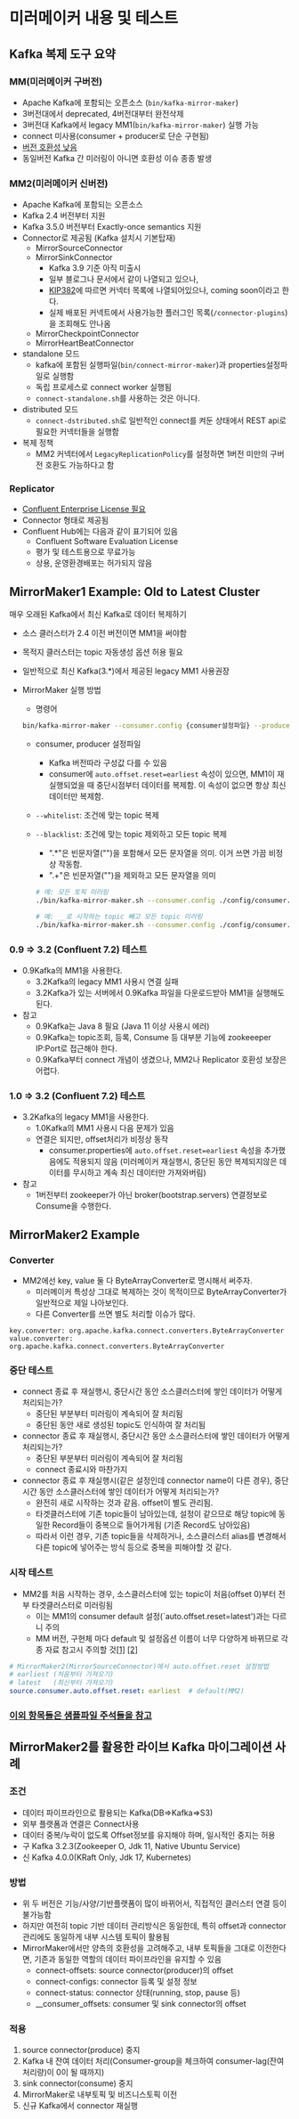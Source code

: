 # 미러메이커 내용 및 테스트

## Kafka 복제 도구 요약

### MM(미러메이커 구버전)

- Apache Kafka에 포함되는 오픈소스 (`bin/kafka-mirror-maker`)
- 3버전대에서 deprecated, 4버전대부터 완전삭제
- 3버전대 Kafka에서 legacy MM1(`bin/kafka-mirror-maker`) 실행 가능
- connect 미사용(consumer + producer로 단순 구현됨)
- [버전 호환성 낮음](https://stackoverflow.com/questions/37864543/kafka-mirrormaker-from-older-version-to-newer-version)
- 동일버전 Kafka 간 미러링이 아니면 호환성 이슈 종종 발생

### MM2(미러메이커 신버전)

- Apache Kafka에 포함되는 오픈소스
- Kafka 2.4 버전부터 지원
- Kafka 3.5.0 버전부터 Exactly-once semantics 지원
- Connector로 제공됨 (Kafka 설치시 기본탑재)
  - MirrorSourceConnector
  - MirrorSinkConnector
    - Kafka 3.9 기준 아직 미출시
    - 일부 블로그나 문서에서 같이 나열되고 있으나,
    - [KIP382](https://cwiki.apache.org/confluence/display/KAFKA/KIP-382%3A+MirrorMaker+2.0)에 따르면 커넥터 목록에 나열되어있으나, coming soon이라고 한다.
    - 실제 배포된 커넥트에서 사용가능한 플러그인 목록(`/connector-plugins`)을 조회해도 안나옴
  - MirrorCheckpointConnector
  - MirrorHeartBeatConnector
- standalone 모드
  - kafka에 포함된 실행파일(`bin/connect-mirror-maker`)과 properties설정파일로 실행함
  - 독립 프로세스로 connect worker 실행됨
  - `connect-standalone.sh`를 사용하는 것은 아니다.
- distributed 모드
  - `connect-dstributed.sh`로 일반적인 connect를 켜둔 상태에서 REST api로 필요한 커넥터들을 실행함
- 복제 정책
  - MM2 커넥터에서 `LegacyReplicationPolicy`를 설정하면 1버전 미만의 구버전 호환도 가능하다고 함

### Replicator

- [Confluent Enterprise License 필요](https://docs.confluent.io/platform/current/multi-dc-deployments/replicator/index.html#compatibility) 
- Connector 형태로 제공됨
- Confluent Hub에는 다음과 같이 표기되어 있음
  - Confluent Software Evaluation License
  - 평가 및 테스트용으로 무료가능
  - 상용, 운영환경배포는 허가되지 않음

## MirrorMaker1 Example: Old to Latest Cluster

매우 오래된 Kafka에서 최신 Kafka로 데이터 복제하기

- 소스 클러스터가 2.4 이전 버전이면 MM1을 써야함
- 목적지 클러스터는 topic 자동생성 옵션 허용 필요
- 일반적으로 최신 Kafka(3.*)에서 제공된 legacy MM1 사용권장
- MirrorMaker 실행 방법
  - 명령어

  ```sh
  bin/kafka-mirror-maker --consumer.config {consumer설정파일} --producer.config {producer설정파일} --whitelist {Java정규표현}
  ```

  - consumer, producer 설정파일
    - Kafka 버전따라 구성값 다를 수 있음
    - consumer에 `auto.offset.reset=earliest` 속성이 있으면, MM1이 재실행되었을 때 중단시점부터 데이터를 복제함. 이 속성이 없으면 항상 최신 데이터만 복제함.

  - `--whitelist`: 조건에 맞는 topic 복제
  - `--blacklist`:  조건에 맞는 topic 제외하고 모든 topic 복제
    - ".*"은 빈문자열("")을 포함해서 모든 문자열을 의미. 이거 쓰면 가끔 비정상 작동함.
    - ".+"은 빈문자열("")을 제외하고 모든 문자열을 의미

    ```sh
    # 예: 모든 토픽 미러링
    ./bin/kafka-mirror-maker.sh --consumer.config ./config/consumer.properties --producer.config ./config/producer.properties --whitelist ".+"

    # 예: __로 시작하는 topic 빼고 모든 topic 미러링
    ./bin/kafka-mirror-maker.sh --consumer.config ./config/consumer.properties --producer.config ./config/producer.properties --blacklist "__*"
    ```

### 0.9 => 3.2 (Confluent 7.2) 테스트

- 0.9Kafka의 MM1을 사용한다.
  - 3.2Kafka의 legacy MM1 사용시 연결 실패
  - 3.2Kafka가 있는 서버에서 0.9Kafka 파일을 다운로드받아 MM1을 실행해도 된다.
- 참고
  - 0.9Kafka는 Java 8 필요 (Java 11 이상 사용시 에러)
  - 0.9Kafka는 topic조회, 등록, Consume 등 대부분 기능에 zookeeeper IP:Port로 접근해야 한다.
  - 0.9Kafka부터 connect 개념이 생겼으나, MM2나 Replicator 호환성 보장은 어렵다.

### 1.0 => 3.2 (Confluent 7.2) 테스트

- 3.2Kafka의 legacy MM1을 사용한다.
  - 1.0Kafka의 MM1 사용시 다음 문제가 있음
  - 연결은 되지만, offset처리가 비정상 동작
    - consumer.properties에 `auto.offset.reset=earliest` 속성을 추가했음에도 적용되지 않음 (미러메이커 재실행시, 중단된 동안 복제되지않은 데이터를 무시하고 계속 최신 데이터만 가져와버림)
- 참고
  - 1버전부터 zookeeper가 아닌 broker(bootstrap.servers) 연결정보로 Consume을 수행한다.

## MirrorMaker2 Example

### Converter

- MM2에선 key, value 둘 다 ByteArrayConverter로 명시해서 써주자.
  - 미러메이커 특성상 그대로 복제하는 것이 목적이므로 ByteArrayConverter가 일반적으로 제일 나아보인다.
  - 다른 Converter를 쓰면 별도 처리할 이슈가 많다.

```properties
key.converter: org.apache.kafka.connect.converters.ByteArrayConverter
value.converter: org.apache.kafka.connect.converters.ByteArrayConverter
```

### 중단 테스트

- connect 종료 후 재실행시, 중단시간 동안 소스클러스터에 쌓인 데이터가 어떻게 처리되는가?
  - 중단된 부분부터 미러링이 계속되어 잘 처리됨
  - 중단된 동안 새로 생성된 topic도 인식하여 잘 처리됨
- connector 종료 후 재실행시, 중단시간 동안 소스클러스터에 쌓인 데이터가 어떻게 처리되는가?
  - 중단된 부분부터 미러링이 계속되어 잘 처리됨
  - connect 종료시와 마찬가지
- connector 종료 후 재실행시(같은 설정인데 connector name이 다른 경우), 중단시간 동안 소스클러스터에 쌓인 데이터가 어떻게 처리되는가?
  - 완전히 새로 시작하는 것과 같음. offset이 별도 관리됨.
  - 타겟클러스터에 기존 topic들이 남아있는데, 설정이 같으므로 해당 topic에 동일한 Record들이 중복으로 들어가게됨 (기존 Record도 남아있음)
  - 따라서 이런 경우, 기존 topic들을 삭제하거나, 소스클러스터 alias를 변경해서 다른 topic에 넣어주는 방식 등으로 중복을 피해야할 것 같다.

### 시작 테스트

- MM2를 처음 시작하는 경우, 소스클러스터에 있는 topic이 처음(offset 0)부터 전부 타겟클러스터로 미러링됨
  - 이는 MM1의 consumer default 설정(`auto.offset.reset=latest')과는 다르니 주의
  - MM 버전, 구현체 마다 default 및 설정옵션 이름이 너무 다양하게 바뀌므로 각종 자료 참고시 주의할 것[[1]](https://issues.apache.org/jira/browse/KAFKA-13988) [[2]](https://stackoverflow.com/questions/72602550/kafka-mirrormaker-2-replication-from-latest-offset-instead-of-earliest)

```yaml
# MirrorMaker2(MirrorSourceConnector)에서 auto.offset.reset 설정방법
# earliest (처음부터 가져오기)
# latest   (최신부터 가져오기)
source.consumer.auto.offset.reset: earliest  # default(MM2)
```

### [이외 항목들은 샘플파일 주석들을 참고](https://github.com/YunanJeong/kafka-connect-manager/blob/master/config/mirrormaker2/mm2_src_example.yml)

## MirrorMaker2를 활용한 라이브 Kafka 마이그레이션 사례

### 조건

- 데이터 파이프라인으로 활용되는 Kafka(DB=>Kafka=>S3)
- 외부 플랫폼과 연결은 Connect사용
- 데이터 중복/누락이 없도록 Offset정보를 유지해야 하며, 일시적인 중지는 허용
- 구 Kafka 3.2.3(Zookeeper O, Jdk 11, Native Ubuntu Service)
- 신 Kafka 4.0.0(KRaft Only, Jdk 17, Kubernetes)

### 방법

- 위 두 버전은 기능/사양/기반플랫폼이 많이 바뀌어서, 직접적인 클러스터 연결 등이 불가능함
- 하지만 여전히 topic 기반 데이터 관리방식은 동일한데, 특히 offset과 connector 관리에도 동일하게 내부 시스템 토픽이 활용됨
- MirrorMaker에서만 양측의 호환성을 고려해주고, 내부 토픽들을 그대로 이전한다면, 기존과 동일한 역할의 데이터 파이프라인을 유지할 수 있음
  - connect-offsets: source connector(producer)의 offset
  - connect-configs: connector 등록 및 설정 정보
  - connect-status: connector 상태(running, stop, pause 등)
  - __consumer_offsets: consumer 및 sink connector의 offset

### 적용

1. source connector(produce) 중지
2. Kafka 내 잔여 데이터 처리(Consumer-group을 체크하여 consumer-lag(잔여처리량)이 0이 될 때까지)
3. sink connector(consume) 중지
4. MirrorMaker로 내부토픽 및 비즈니스토픽 이전
5. 신규 Kafka에서 connector 재실행
